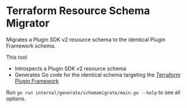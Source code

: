 # Terraform Resource Schema Migrator

Migrates a Plugin SDK v2 resource schema to the identical Plugin Framework schema.

This tool

* Introspects a Plugin SDK v2 resource schema
* Generates Go code for the identical schema targeting the [Terraform Plugin Framework](https://github.com/hashicorp/terraform-plugin-framework)

Run `go run internal/generate/schemamigrate/main.go --help` to see all options.